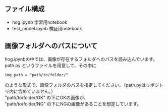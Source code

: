 ## ファイル構成

* hog.ipynb 学習用notebook
* test_model.ipynb 検証用notebook

## 画像フォルダへのパスについて
hog.ipynbの中では、画像が存在するフォルダへのパスを読み込んでいます。  
path.py というファイルを用意して、その中に
```
img_path = "path/to/folder/"
```
のような形式で、画像フォルダのパスを指定してください。（path.pyはリポジトリ内に含めていません。）  
"path/to/folder/OK" の下にOKの画像が、  
"path/to/folder/NG" の下にNGの画像があることを想定しています。

